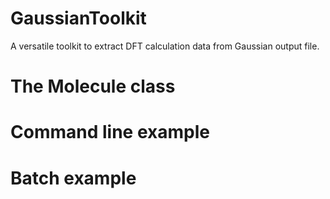 # GaussianToolkit
A versatile toolkit to extract DFT calculation data from Gaussian output file. 

# The Molecule class

# Command line example

# Batch example

